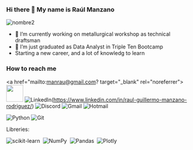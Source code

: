 ### Hi there 👋 My name is Raúl Manzano

![nombre2](https://github.com/RaulManzano1981/RaulManzano1981/assets/120333011/f34057f6-7c28-4a48-87f6-ad5b15e3dc90)




- 🔭 I’m currently working on metallurgical workshop as technical draftsman
- 🌱 I’m just graduated as Data Analyst in Triple Ten Bootcamp
- Starting a new career, and a lot of knowledg to learn

### How to reach me
<a href="mailto:manrau@gmail.com? target="_blank" rel="noreferrer"><img src="https://img.shields.io/badge/Gmail-D14836?style=for-the-badge&logo=gmail&logoColor=white"  width="45"></a>
![LinkedIn](https://img.shields.io/badge/LinkedIn-0077B5?style=for-the-badge&logo=linkedin&logoColor=white)(https://www.linkedin.com/in/raul-guillermo-manzano-rodriguez/)
![Discord](	https://img.shields.io/badge/Discord-5865F2?style=for-the-badge&logo=discord&logoColor=black)
![Gmail](https://img.shields.io/badge/Gmail-D14836?style=for-the-badge&logo=gmail&logoColor=white)
![Hotmail](https://img.shields.io/badge/Microsoft_Outlook-0078D4?style=for-the-badge&logo=microsoft-outlook&logoColor=white)


![Python](https://img.shields.io/badge/python-3670A0?style=for-the-badge&logo=python&logoColor=ffdd54)
![Git](https://img.shields.io/badge/git-%23F05033.svg?style=for-the-badge&logo=git&logoColor=black)

Libreries:

![scikit-learn](https://img.shields.io/badge/scikit--learn-%23F7931E.svg?style=for-the-badge&logo=scikit-learn&logoColor=white)&nbsp;
![NumPy](https://img.shields.io/badge/numpy-%23013243.svg?style=for-the-badge&logo=numpy&logoColor=white)&nbsp;
![Pandas](https://img.shields.io/badge/pandas-%23150458.svg?style=for-the-badge&logo=pandas&logoColor=white)&nbsp;
![Plotly](https://img.shields.io/badge/Plotly-%233F4F75.svg?style=for-the-badge&logo=plotly&logoColor=white)
